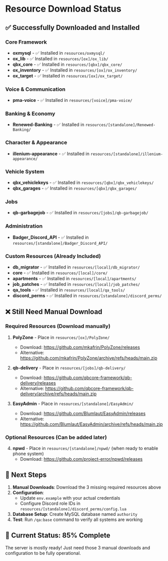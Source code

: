 # Resource Download Status

## ✅ Successfully Downloaded and Installed

### Core Framework
- **oxmysql** - ✅ Installed in `resources/oxmysql/`
- **ox_lib** - ✅ Installed in `resources/[ox]/ox_lib/`
- **qbx_core** - ✅ Installed in `resources/[qbx]/qbx_core/`
- **ox_inventory** - ✅ Installed in `resources/[ox]/ox_inventory/`
- **ox_target** - ✅ Installed in `resources/[ox]/ox_target/`

### Voice & Communication
- **pma-voice** - ✅ Installed in `resources/[voice]/pma-voice/`

### Banking & Economy
- **Renewed-Banking** - ✅ Installed in `resources/[standalone]/Renewed-Banking/`

### Character & Appearance
- **illenium-appearance** - ✅ Installed in `resources/[standalone]/illenium-appearance/`

### Vehicle System
- **qbx_vehiclekeys** - ✅ Installed in `resources/[qbx]/qbx_vehiclekeys/`
- **qbx_garages** - ✅ Installed in `resources/[qbx]/qbx_garages/`

### Jobs
- **qb-garbagejob** - ✅ Installed in `resources/[jobs]/qb-garbagejob/`

### Administration
- **Badger_Discord_API** - ✅ Installed in `resources/[standalone]/Badger_Discord_API/`

### Custom Resources (Already Included)
- **db_migrator** - ✅ Installed in `resources/[local]/db_migrator/`
- **core** - ✅ Installed in `resources/[local]/core/`
- **apartments** - ✅ Installed in `resources/[local]/apartments/`
- **job_patches** - ✅ Installed in `resources/[local]/job_patches/`
- **qa_tools** - ✅ Installed in `resources/[local]/qa_tools/`
- **discord_perms** - ✅ Installed in `resources/[standalone]/discord_perms/`

## ❌ Still Need Manual Download

### Required Resources (Download manually)
1. **PolyZone** - Place in `resources/[ox]/PolyZone/`
   - Download: https://github.com/mkafrin/PolyZone/releases
   - Alternative: https://github.com/mkafrin/PolyZone/archive/refs/heads/main.zip

2. **qb-delivery** - Place in `resources/[jobs]/qb-delivery/`
   - Download: https://github.com/qbcore-framework/qb-delivery/releases
   - Alternative: https://github.com/qbcore-framework/qb-delivery/archive/refs/heads/main.zip

3. **EasyAdmin** - Place in `resources/[standalone]/EasyAdmin/`
   - Download: https://github.com/Blumlaut/EasyAdmin/releases
   - Alternative: https://github.com/Blumlaut/EasyAdmin/archive/refs/heads/main.zip

### Optional Resources (Can be added later)
4. **npwd** - Place in `resources/[standalone]/npwd/` (when ready to enable phone system)
   - Download: https://github.com/project-error/npwd/releases

## 📝 Next Steps

1. **Manual Downloads**: Download the 3 missing required resources above
2. **Configuration**: 
   - Update `env.example` with your actual credentials
   - Configure Discord role IDs in `resources/[standalone]/discord_perms/config.lua`
3. **Database Setup**: Create MySQL database named `authority`
4. **Test**: Run `/qa:base` command to verify all systems are working

## 🎯 Current Status: 85% Complete

The server is mostly ready! Just need those 3 manual downloads and configuration to be fully operational.




